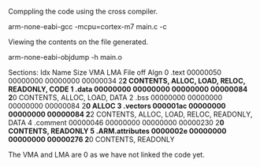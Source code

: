 Comppling the code using the cross compiler.

arm-none-eabi-gcc -mcpu=cortex-m7 main.c -c

Viewing the contents on the file generated.

arm-none-eabi-objdump -h main.o


Sections:
Idx Name          Size      VMA       LMA       File off  Algn
  0 .text         00000050  00000000  00000000  00000034  2**2
                  CONTENTS, ALLOC, LOAD, RELOC, READONLY, CODE
  1 .data         00000000  00000000  00000000  00000084  2**0
                  CONTENTS, ALLOC, LOAD, DATA
  2 .bss          00000000  00000000  00000000  00000084  2**0
                  ALLOC
  3 .vectors      000001ac  00000000  00000000  00000084  2**2
                  CONTENTS, ALLOC, LOAD, RELOC, READONLY, DATA
  4 .comment      00000046  00000000  00000000  00000230  2**0
                  CONTENTS, READONLY
  5 .ARM.attributes 0000002e  00000000  00000000  00000276  2**0
                  CONTENTS, READONLY


The VMA and LMA are 0 as we have not linked the code yet.

